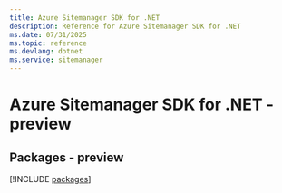 ```yaml
---
title: Azure Sitemanager SDK for .NET
description: Reference for Azure Sitemanager SDK for .NET
ms.date: 07/31/2025
ms.topic: reference
ms.devlang: dotnet
ms.service: sitemanager
---
```

# Azure Sitemanager SDK for .NET - preview
## Packages - preview
[!INCLUDE [packages](sitemanager-index.md)]